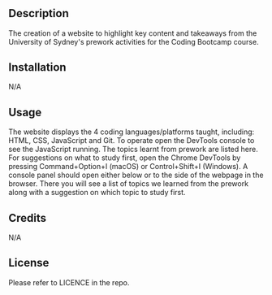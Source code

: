 # <Prework Study Guide Webpage>

## Description

The creation of a website to highlight key content and takeaways from the University of Sydney's prework activities for the Coding Bootcamp course.

## Installation

N/A

## Usage

The website displays the 4 coding languages/platforms taught, including: HTML, CSS, JavaScript and Git. To operate open the DevTools console to see the JavaScript running. The topics learnt from prework are listed here. For suggestions on what to study first, open the Chrome DevTools by pressing Command+Option+I (macOS) or Control+Shift+I (Windows). A console panel should open either below or to the side of the webpage in the browser. There you will see a list of topics we learned from the prework along with a suggestion on which topic to study first.

## Credits

N/A

## License

Please refer to LICENCE in the repo.

